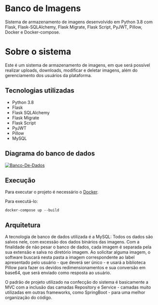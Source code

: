 # Banco de Imagens

Sistema de armazenamento de imagens desenvolvido em Python 3.8 com Flask, Flask-SQLAlchemy, Flask Migrate, Flask Script, PyJWT, Pillow, Docker e Docker-compose.

# Sobre o sistema

Este é um sistema de armazenamento de imagens, em que será possível realizar uploads, downloads, modificar e deletar imagens, além do gerenciamento dos usuários da plataforma.

## Tecnologias utilizadas

 - Python 3.8
 - Flask
 - Flask SQLAlchemy
 - Flask Migrate
 - Flask Script
 - PyJWT
 - Pillow
 - MySQL

## Diagrama do banco de dados

<a href="https://ibb.co/zPFySVW"><img src="https://i.ibb.co/XFDhzxf/Banco-De-Dados.png" alt="Banco-De-Dados" border="0"></a>

## Execução

Para executar o projeto é necessário o [Docker](https://docs.docker.com/engine/install/ubuntu/). 

Para executá-lo:	

    docker-compose up --build

## Arquitetura

A tecnologia de banco de dados utilizada é a MySQL: Todos os dados são salvos nele, com excessão dos dados binários das imagens. Com a finalidade de não pesar o banco de dados, cada imagem é separada pela sua extensão e salva no diretório imagem. Ao solicitar alguma imagem, o software buscará nesta pasta a imagem correspondente ao label apresentado pelo usuário - que deverá ser único - e usará a biblioteca Pillow para fazer os devidos redimensionamentos e sua conversão em base64, que será enviado como resposta ao usuário.

O padrão de projeto utilizado na confecção do sistema é basicamente a MVC com a inclusão das camadas Repository e Service - camadas muito utilizadas em outras frameworks, como SpringBoot - para uma melhor organização do código.
